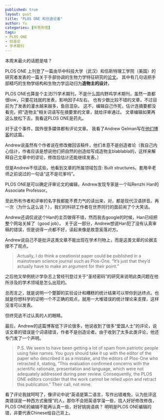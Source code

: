 ```yaml
---
published: true
layout: post
title: "PLOS ONE 和创造论者"
author: Yu
categories: [所思所悟]
tags:
- PLOS ONE
- 创造论
- 学术期刊
---
```


本周末最火的话题是啥？

PLOS ONE 上刊登了一篇由华中科技大学（武汉）和伍斯特理工学院（美国）的研究者发表的一篇关于手部协调的生物力学特征研究的[论文](http://journals.plos.org/plosone/article?id=info:doi/10.1371/journal.pone.0146193)。
其中有几句话把手部精巧的生物学结构和生物力学运动归为**造物主的设计**。

PLOS ONE也算是个主流(?)学术期刊，不是什么国内野鸡学术期刊，虽然一直都很low，只要花钱就的发表，影响因子4左右。
也有少数比较不错的文章，不过目前为了发表的灌水越来越多，鱼目混杂。
这不，编辑自己作死，估计连摘要都没看完，把“造物主”相关词语写在摘要里的文章，就给评审通过。
文章编辑如果再这么放松下去，我看这PLOS ONE是药丸。

对于这个事件，国外很多媒体都有评论文章。
我看了Andrew Gelman写在[他们](http://andrewgelman.com/authors/)[博客](http://andrewgelman.com/2016/03/04/creationist-article-published-in-plos-one/)的这篇。

Andrew说虽然有个作者说在修改撤回该稿件，他们本意不是创造者论（我自己内心估计，作者应该是想说他们把自然的创造给写成造物主blablabla的，这样来解释自己文章中的谬论，修改后估计还能继续发表。）

但是Andrew不信这些，他看到文章的所属领域包含: Built structures。套用辛老师之前说过的一句话<q>这不是坑爹吗</q>。

PLOS ONE是可以确定评审论文的编辑，Andrew发现专家是一个叫Renzhi Han的Associate Professor。

至此所有作者和评审的名字我都能不费力气的读出来，对，都是现代汉语拼音。再一次（为什么这么说？），我们的科研工作者在世界同行的面前闹了个大笑话。

Andrew还调侃说这个Han的主页做得不错，然而我去google的时候，Han已经把整个网站关掉了（good job）。
关于这一部分，Andrew想说Han犯了没有认真审稿的错误，但是说得一点都不好，读起来像是故意奚落对方。

Andrew说自己不是批评这类文章不能出现在学术刊物上，而是这类文章的论据支撑不了观点。

>  Actually, I do think a creationist paper could be published in a mainstream science journal such as Plos-One. 
> <q>It’s just that they’d actually have to make an argument for their point.</q>

之后他又举例统计学杂志上曾经刊登过关于“圣经密码”的研究来说明此类问题在他所涉及的学术领域是怎么出现的。

总而言之，就是说明一个蹩脚的实验设计和糟糕的统计结果可以带你到达终点。也就是你想科学的证明一个不正确的观点，就用一大堆错误的统计理论来支撑，这样没准可以发表。

但终究逃不过认真的人的眼睛。

最后，Andrew的这篇博客低下评论很多，他说收到了很多“爱国人士”的评论，说该文章的错误是个词语错误，作者不是创造论者。由于收到了太多此类评论，他还专门发了一个声明。

> P.S. We seem to have been getting a lot of spam from patriotic people using fake names. You guys should take it up with the editor of the paper who described it as a mistake, and the editors of Plos-One who retracted it, stating, “This evaluation confirmed concerns with the scientific rationale, presentation and language, which were not adequately addressed during peer review. Consequently, the PLOS ONE editors consider that the work cannot be relied upon and retract this publication.” Their call, not mine.

看了评论我就呵呵了，像评论中说<q>英语是第二语言，写作出错难免，认为批评这类错误是一种西方式傲慢</q>的人，那你不会把英语学溜一些，找人好好修改修改，PLOS ONE的编辑不能再认真一些，好好挑挑语病？ 明明是PLOS ONE编辑的错，非要代表Chinese给自己背上。


